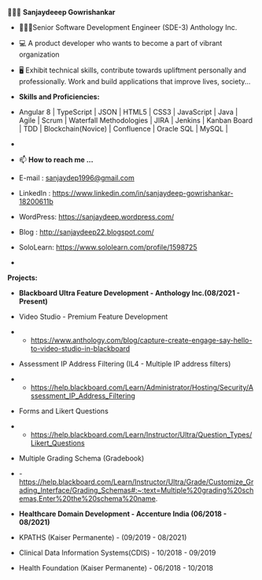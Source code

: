 🙋🏻‍♂️ **Sanjaydeeep Gowrishankar**
- 👨🏻‍💻Senior Software Development Engineer (SDE-3) Anthology Inc.

- 💻 A product developer who wants to become a part of vibrant organization

- 🖥 Exhibit technical skills, contribute towards upliftment personally and professionally. Work and build applications that improve lives, society...
- **Skills and Proficiencies:**
- Angular 8 | TypeScript | JSON | HTML5 | CSS3 | JavaScript | Java | Agile | Scrum | Waterfall Methodologies
| JIRA |
Jenkins | Kanban Board | TDD | Blockchain(Novice) | Confluence | Oracle SQL | MySQL |
-
- 📫 **How to reach me ...**
- E-mail : sanjaydep1996@gmail.com
- LinkedIn : https://www.linkedin.com/in/sanjaydeep-gowrishankar-18200611b
- WordPress: https://sanjaydeep.wordpress.com/
- Blog     : http://sanjaydeep22.blogspot.com/
- SoloLearn: https://www.sololearn.com/profile/1598725
- 
**Projects:**
- **Blackboard Ultra Feature Development - Anthology Inc.(08/2021 - Present)**
- Video Studio - Premium Feature Development
-   - https://www.anthology.com/blog/capture-create-engage-say-hello-to-video-studio-in-blackboard
- Assessment IP Address Filtering (IL4 - Multiple IP address filters)
-   - https://help.blackboard.com/Learn/Administrator/Hosting/Security/Assessment_IP_Address_Filtering
- Forms and Likert Questions
-   - https://help.blackboard.com/Learn/Instructor/Ultra/Question_Types/Likert_Questions
- Multiple Grading Schema (Gradebook)
-   -https://help.blackboard.com/Learn/Instructor/Ultra/Grade/Customize_Grading_Interface/Grading_Schemas#:~:text=Multiple%20grading%20schemas,Enter%20the%20schema%20name.

- **Healthcare Domain Development - Accenture India (06/2018 - 08/2021)**
- KPATHS (Kaiser Permanente) - (09/2019 - 08/2021)
- Clinical Data Information Systems(CDIS) - 10/2018 - 09/2019
- Health Foundation (Kaiser Permanente) - 06/2018 - 10/2018

<!---
sanjaydep1996/sanjaydep1996 is a ✨ special ✨ repository because its `README.md` (this file) appears on your GitHub profile.
You can click the Preview link to take a look at your changes.
--->
